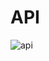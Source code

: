 # API

![api](https://cloud.githubusercontent.com/assets/385670/5886015/140d0e7c-a348-11e4-9f29-2e1599f98994.png)

